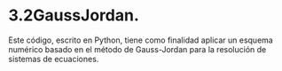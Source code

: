 # 3.2GaussJordan.
Este código, escrito en Python, tiene como finalidad aplicar un esquema numérico basado en el método de Gauss-Jordan para la resolución de sistemas de ecuaciones.
